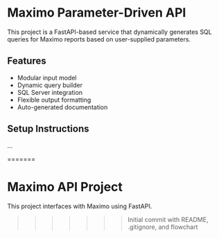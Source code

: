 # Maximo Parameter-Driven API

This project is a FastAPI-based service that dynamically generates SQL queries for Maximo reports based on user-supplied parameters.

## Features
- Modular input model
- Dynamic query builder
- SQL Server integration
- Flexible output formatting
- Auto-generated documentation

## Setup Instructions
...

=======
# Maximo API Project
This project interfaces with Maximo using FastAPI.
>>>>>>> Initial commit with README, .gitignore, and flowchart
